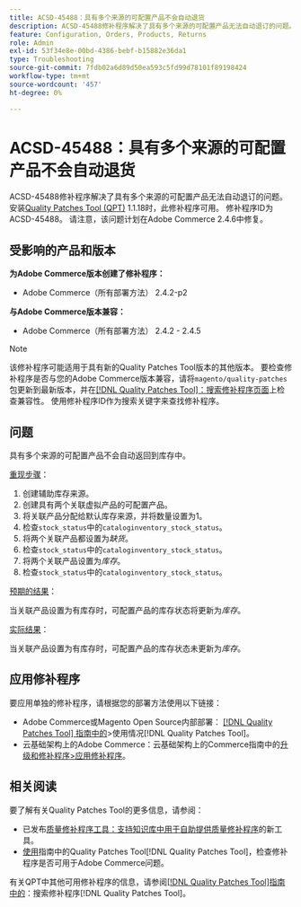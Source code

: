 ```yaml
---
title: ACSD-45488：具有多个来源的可配置产品不会自动退货
description: ACSD-45488修补程序解决了具有多个来源的可配置产品无法自动退订的问题。 安装[Quality Patches Tool (QPT)](https://experienceleague.adobe.com/en/docs/commerce-operations/tools/quality-patches-tool/quality-patches-tool-to-self-serve-quality-patches) 1.1.18后，即可使用此修补程序。 修补程序ID为ACSD-45488。 请注意，该问题计划在Adobe Commerce 2.4.6中修复。
feature: Configuration, Orders, Products, Returns
role: Admin
exl-id: 53f34e8e-00bd-4386-bebf-b15882e36da1
type: Troubleshooting
source-git-commit: 7fdb02a6d89d50ea593c5fd99d78101f89198424
workflow-type: tm+mt
source-wordcount: '457'
ht-degree: 0%

---
```


# ACSD-45488：具有多个来源的可配置产品不会自动退货

ACSD-45488修补程序解决了具有多个来源的可配置产品无法自动退订的问题。 安装[Quality Patches Tool (QPT)](https://experienceleague.adobe.com/en/docs/commerce-operations/tools/quality-patches-tool/quality-patches-tool-to-self-serve-quality-patches) 1.1.18时，此修补程序可用。 修补程序ID为ACSD-45488。 请注意，该问题计划在Adobe Commerce 2.4.6中修复。

## 受影响的产品和版本

**为Adobe Commerce版本创建了修补程序：**

* Adobe Commerce（所有部署方法） 2.4.2-p2

**与Adobe Commerce版本兼容：**

* Adobe Commerce（所有部署方法） 2.4.2 - 2.4.5

>[!NOTE]
>
>该修补程序可能适用于具有新的Quality Patches Tool版本的其他版本。 要检查修补程序是否与您的Adobe Commerce版本兼容，请将`magento/quality-patches`包更新到最新版本，并在[[!DNL Quality Patches Tool]：搜索修补程序页面](https://experienceleague.adobe.com/en/docs/commerce-operations/tools/quality-patches-tool/quality-patches-tool-to-self-serve-quality-patches)上检查兼容性。 使用修补程序ID作为搜索关键字来查找修补程序。

## 问题

具有多个来源的可配置产品不会自动返回到库存中。

<u>重现步骤</u>：

1. 创建辅助库存来源。
1. 创建具有两个关联虚拟产品的可配置产品。
1. 将关联产品分配给默认库存来源，并将数量设置为1。
1. 检查`stock_status`中的`cataloginventory_stock_status`。
1. 将两个关联产品都设置为&#x200B;*缺货*。
1. 检查`stock_status`中的`cataloginventory_stock_status`。
1. 将两个关联产品设置为&#x200B;*库存*。
1. 检查`stock_status`中的`cataloginventory_stock_status`。

<u>预期的结果</u>：

当关联产品设置为有库存时，可配置产品的库存状态将更新为&#x200B;*库存*。

<u>实际结果</u>：

当关联产品设置为有库存时，可配置产品的库存状态未更新为&#x200B;*库存*。

## 应用修补程序

要应用单独的修补程序，请根据您的部署方法使用以下链接：

* Adobe Commerce或Magento Open Source内部部署： [[!DNL Quality Patches Tool] 指南中的](/help/tools/quality-patches-tool/usage.md)>使用情况[!DNL Quality Patches Tool]。
* 云基础架构上的Adobe Commerce：云基础架构上的Commerce指南中的[升级和修补程序>应用修补程序](https://experienceleague.adobe.com/docs/commerce-cloud-service/user-guide/develop/upgrade/apply-patches.html)。

## 相关阅读

要了解有关Quality Patches Tool的更多信息，请参阅：

* 已发布[质量修补程序工具：支持知识库中用于自助提供质量修补程序](https://experienceleague.adobe.com/en/docs/commerce-operations/tools/quality-patches-tool/quality-patches-tool-to-self-serve-quality-patches)的新工具。
* [使用](/help/tools/quality-patches-tool/patches-available-in-qpt/check-patch-for-magento-issue-with-magento-quality-patches.md)指南中的Quality Patches Tool[!DNL Quality Patches Tool]，检查修补程序是否可用于Adobe Commerce问题。

有关QPT中其他可用修补程序的信息，请参阅[[!DNL Quality Patches Tool]指南中的](https://experienceleague.adobe.com/tools/commerce-quality-patches/index.html)：搜索修补程序[!DNL Quality Patches Tool]。
